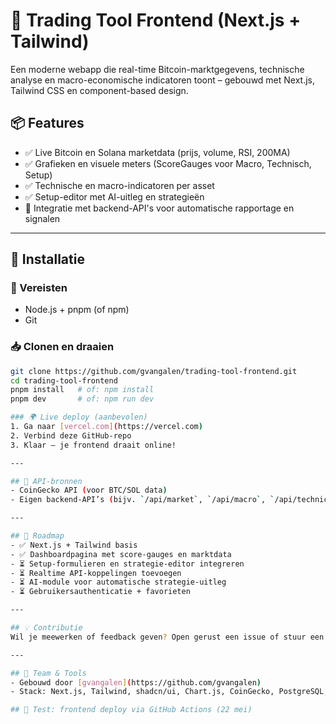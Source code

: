 # 🧠 Trading Tool Frontend (Next.js + Tailwind)

Een moderne webapp die real-time Bitcoin-marktgegevens, technische analyse en macro-economische indicatoren toont – gebouwd met Next.js, Tailwind CSS en component-based design.

## 📦 Features
- ✅ Live Bitcoin en Solana marketdata (prijs, volume, RSI, 200MA)
- ✅ Grafieken en visuele meters (ScoreGauges voor Macro, Technisch, Setup)
- ✅ Technische en macro-indicatoren per asset
- ✅ Setup-editor met AI-uitleg en strategieën
- 🧠 Integratie met backend-API's voor automatische rapportage en signalen

---

## 🚀 Installatie

### 🔧 Vereisten
- Node.js + pnpm (of npm)
- Git

### 📥 Clonen en draaien
```bash
git clone https://github.com/gvangalen/trading-tool-frontend.git
cd trading-tool-frontend
pnpm install   # of: npm install
pnpm dev       # of: npm run dev

### 🌍 Live deploy (aanbevolen)
1. Ga naar [vercel.com](https://vercel.com)
2. Verbind deze GitHub-repo
3. Klaar – je frontend draait online!

---

## 📡 API-bronnen
- CoinGecko API (voor BTC/SOL data)
- Eigen backend-API’s (bijv. `/api/market`, `/api/macro`, `/api/technical`, `/api/setup`, `/api/strategie`)

---

## 🔭 Roadmap
- ✅ Next.js + Tailwind basis
- ✅ Dashboardpagina met score-gauges en marktdata
- ⏳ Setup-formulieren en strategie-editor integreren
- ⏳ Realtime API-koppelingen toevoegen
- ⏳ AI-module voor automatische strategie-uitleg
- ⏳ Gebruikersauthenticatie + favorieten

---

## 💡 Contributie
Wil je meewerken of feedback geven? Open gerust een issue of stuur een PR. Voor grotere wijzigingen: overleg eerst even.

---

## 🧠 Team & Tools
- Gebouwd door [gvangalen](https://github.com/gvangalen)
- Stack: Next.js, Tailwind, shadcn/ui, Chart.js, CoinGecko, PostgreSQL, AI via OpenAI

## 🔄 Test: frontend deploy via GitHub Actions (22 mei)
